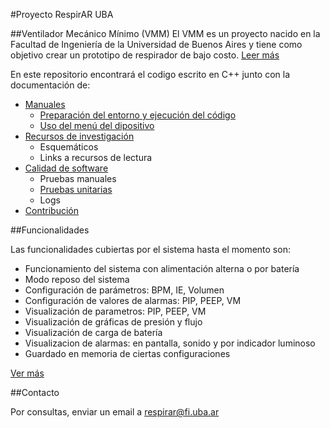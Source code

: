 #Proyecto RespirAR UBA

##Ventilador Mecánico Mínimo (VMM)
El VMM es un proyecto nacido en la Facultad de Ingeniería de la Universidad de Buenos Aires y tiene como objetivo crear un prototipo de respirador de bajo costo. [Leer más](https://)

En este repositorio encontrará el codigo escrito en C++ junto con la documentación de:
- [Manuales](docs/manuals)
  - [Preparación del entorno y ejecución del código](docs/manuals/development/README.md)
  - [Uso del menú del dipositivo](docs/manuals/menu/README.md)
- [Recursos de investigación](docs/resources/README.md)
  - Esquemáticos
  - Links a recursos de lectura
- [Calidad de software](docs/test/README.md)
  - Pruebas manuales
  - [Pruebas unitarias](docs/test/pruebas_unitarias.md)
  - Logs
- [Contribución](docs/contributing/README.md)

##Funcionalidades

Las funcionalidades cubiertas por el sistema hasta el momento son:
- Funcionamiento del sistema con alimentación alterna o por batería
- Modo reposo del sistema
- Configuración de parámetros: BPM, IE, Volumen
- Configuración de valores de alarmas: PIP, PEEP, VM
- Visualización de parametros: PIP, PEEP, VM
- Visualización de gráficas de presión y flujo
- Visualización de carga de batería
- Visualizacion de alarmas: en pantalla, sonido y por indicador luminoso
- Guardado en memoria de ciertas configuraciones

[Ver más](http://masinfo)

##Contacto

Por consultas, enviar un email a [respirar@fi.uba.ar](mailto:respirar@fi.uba.ar?subject=[RespirAR])